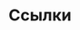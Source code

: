 ---
layout: default
title: Ссылки
parent: Календарь
nav_order: 1
permalink: "/#%D1%81%D1%81%D1%8B%D0%BB%D0%BA%D0%B8"
---